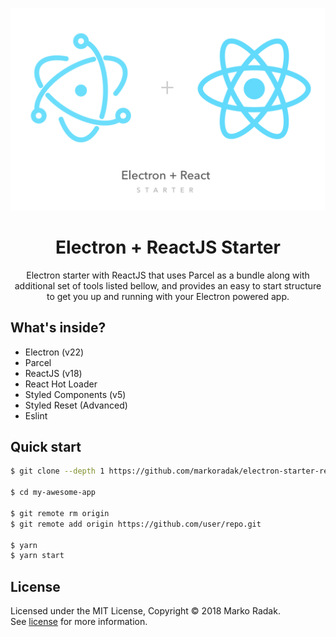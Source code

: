 <p align="center">
  <a href="https://electronjs.org/">
    <img alt="Electron + ReactJS" src="./assets/cover.png" width="600" />
  </a>
</p>
<h1 align="center">
  Electron + ReactJS Starter
</h1>
<p align="center">
  Electron starter with ReactJS that uses Parcel as a bundle along with additional set of tools listed bellow, and provides an easy to start structure to get you up and running with your Electron powered app.
</p>

##  What's inside?

- Electron (v22)
- Parcel
- ReactJS (v18)
- React Hot Loader
- Styled Components (v5)
- Styled Reset (Advanced)
- Eslint

## Quick start
```bash
$ git clone --depth 1 https://github.com/markoradak/electron-starter-reactjs-parcel my-awesome-app

$ cd my-awesome-app

$ git remote rm origin
$ git remote add origin https://github.com/user/repo.git

$ yarn
$ yarn start
```

## License

Licensed under the MIT License, Copyright © 2018 Marko Radak.  
See [license](LICENSE) for more information.